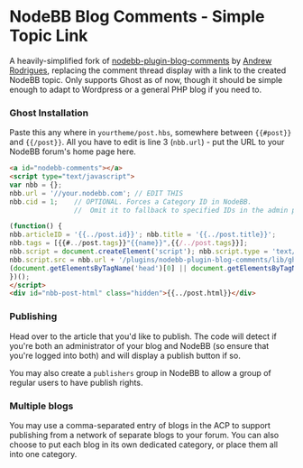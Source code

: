 # NodeBB Blog Comments - Simple Topic Link

A heavily-simplified fork of [nodebb-plugin-blog-comments](https://github.com/psychobunny/nodebb-plugin-blog-comments/) by [Andrew Rodrigues](https://github.com/psychobunny), replacing the comment thread display with a link to the created NodeBB topic. Only supports Ghost as of now, though it should be simple enough to adapt to Wordpress or a general PHP blog if you need to.

### Ghost Installation

Paste this any where in `yourtheme/post.hbs`, somewhere between `{{#post}}` and `{{/post}}`. All you have to edit is line 3 (`nbb.url`) - put the URL to your NodeBB forum's home page here.

```html
<a id="nodebb-comments"></a>
<script type="text/javascript">
var nbb = {};
nbb.url = '//your.nodebb.com'; // EDIT THIS
nbb.cid = 1;	// OPTIONAL. Forces a Category ID in NodeBB.
				//  Omit it to fallback to specified IDs in the admin panel.

(function() {
nbb.articleID = '{{../post.id}}'; nbb.title = '{{../post.title}}';
nbb.tags = [{{#../post.tags}}"{{name}}",{{/../post.tags}}];
nbb.script = document.createElement('script'); nbb.script.type = 'text/javascript'; nbb.script.async = true;
nbb.script.src = nbb.url + '/plugins/nodebb-plugin-blog-comments/lib/ghost.js';
(document.getElementsByTagName('head')[0] || document.getElementsByTagName('body')[0]).appendChild(nbb.script);
})();
</script>
<div id="nbb-post-html" class="hidden">{{../post.html}}</div>
```

### Publishing

Head over to the article that you'd like to publish. The code will detect if you're both an administrator of your blog and NodeBB (so ensure that you're logged into both) and will display a publish button if so.

You may also create a `publishers` group in NodeBB to allow a group of regular users to have publish rights.


### Multiple blogs

You may use a comma-separated entry of blogs in the ACP to support publishing from a network of separate blogs to your forum. You can also choose to put each blog in its own dedicated category, or place them all into one category.

